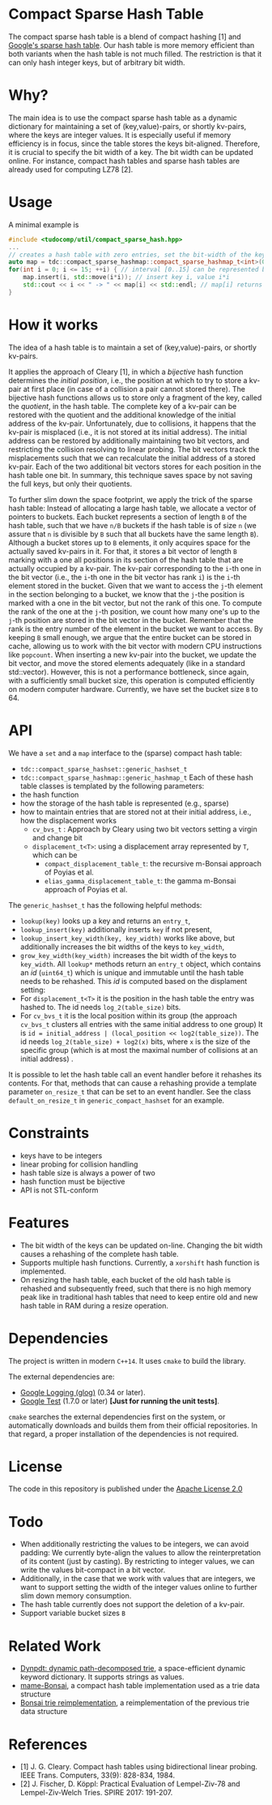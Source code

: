 Compact Sparse Hash Table
========

The compact sparse hash table is a blend of compact hashing [1] and 
[Google's sparse hash table](https://github.com/sparsehash/sparsehash).
Our hash table is more memory efficient than both variants when the hash table is not much filled.
The restriction is that it can only hash integer keys, but of arbitrary bit width.

# Why?
The main idea is to use the compact sparse hash table as a dynamic dictionary for 
maintaining a set of (key,value)-pairs, or shortly kv-pairs, where the keys are integer values.
It is especially useful if memory efficiency is in focus, since the table stores the keys bit-aligned.
Therefore, it is crucial to specify the bit width of a key. The bit width can be updated online.
For instance, compact hash tables and sparse hash tables are already used for computing LZ78 [2].

# Usage

A minimal example is
```C++
#include <tudocomp/util/compact_sparse_hash.hpp>
...
// creates a hash table with zero entries, set the bit-width of the keys to four
auto map = tdc::compact_sparse_hashmap::compact_sparse_hashmap_t<int>(0, 4); 
for(int i = 0; i <= 15; ++i) { // interval [0..15] can be represented by four bits 
	map.insert(i, std::move(i*i)); // insert key i, value i*i 
	std::cout << i << " -> " << map[i] << std::endl; // map[i] returns value i*i with key i 
} 
```

# How it works
The idea of a hash table is to maintain a set of (key,value)-pairs, or shortly kv-pairs.

It applies the approach of Cleary [1], in which a _bijective_ hash function 
determines the _initial position_, i.e., the position at which to try to store a kv-pair at first place 
(in case of a collision a pair cannot stored there).
The bijective hash functions allows us to store only a fragment of the key, called the _quotient_, in the hash table.
The complete key of a kv-pair can be restored with the quotient and the additional knowledge of the initial address of the kv-pair.
Unfortunately, due to collisions, it happens that the kv-pair is misplaced (i.e., it is not 
stored at its initial address). 
The initial address can be restored by additionally maintaining two bit vectors, and restricting the 
collision resolving to linear probing.
The bit vectors track the misplacements such that we can recalculate the initial address of a stored kv-pair.
Each of the two additional bit vectors stores for each position in the hash table one bit.
In summary, this technique saves space by not saving the full keys, but only their quotients. 

To further slim down the space footprint, we apply the trick of the sparse hash table:
Instead of allocating a large hash table, we allocate a vector of pointers to buckets.
Each bucket represents a section of length `B` of the hash table, such that we have `n/B` buckets if the hash table is of size `n`
(we assure that `n` is divisible by `B` such that all buckets have the same length `B`).
Although a bucket stores up to `B` elements, it only acquires space for the actually saved kv-pairs in it.
For that, it stores a bit vector of length `B` marking with a one all positions in its section of the hash table that are actually occupied by a
kv-pair.
The kv-pair corresponding to the `i`-th one in the bit vector (i.e., the `i`-th one in the bit vector has rank `i`) 
is the `i`-th element stored in the bucket.
Given that we want to access the `j`-th element in the section belonging to a bucket,
we know that the `j`-the position is marked with a one in the bit vector, but not the rank of this one.
To compute the rank of the one at the `j`-th position, we count how many one's up to the `j`-th position are stored in the bit vector in the bucket.
Remember that the rank is the entry number of the element in the bucket we want to access.
By keeping `B` small enough, we argue that the entire bucket can be stored in cache, allowing us to work with the bit vector
with modern CPU instructions like `popcount`. 
When inserting a new kv-pair into the bucket, we update the bit vector, and move the stored elements adequately
(like in a standard std::vector). However, this is not a performance bottleneck, since again, with a sufficiently small bucket size,
this operation is computed efficiently on modern computer hardware.
Currently, we have set the bucket size `B` to 64.


# API
We have a `set` and a `map` interface to the (sparse) compact hash table:
 - `tdc::compact_sparse_hashset::generic_hashset_t`
 - `tdc::compact_sparse_hashmap::generic_hashmap_t`
Each of these hash table classes is templated by the following parameters:
 - the hash function
 - how the storage of the hash table is represented (e.g., sparse)
 - how to maintain entries that are stored not at their initial address, i.e., how the displacement works
   - `cv_bvs_t` : Approach by Cleary using two bit vectors setting a virgin and change bit
   - `displacement_t<T>`: using a displacement array represented by `T`, which can be
     - `compact_displacement_table_t`: the recursive m-Bonsai approach of Poyias et al.
     - `elias_gamma_displacement_table_t`: the gamma m-Bonsai approach of Poyias et al.

The `generic_hashset_t` has the following helpful methods:
 - `lookup(key)` looks up a key and returns an `entry_t`,
 - `lookup_insert(key)` additionally inserts `key` if not present,
 - `lookup_insert_key_width(key, key_width)` works like above, but additionally increases the bit widths of the keys to `key_width`,
 - `grow_key_width(key_width)` increases the bit width of the keys to `key_width`.
All `lookup*` methods return an `entry_t` object, which contains an _id_ (`uint64_t`)
which is unique and immutable until the hash table needs to be rehashed.
This _id_ is computed based on the displament setting:
 - For `displacement_t<T>` it is the position in the hash table the entry was hashed to. The id needs `log_2(table_size)` bits.
 - For `cv_bvs_t` it is the local position within its group (the approach `cv_bvs_t` clusters all entries with the same initial address to one group)
   It is `id = initial_address | (local_position << log2(table_size))`. The id needs `log_2(table_size) + log2(x)` bits, where `x` is the size of the specific group (which is at most the maximal number of collisions at an initial address) .

It is possible to let the hash table call an event handler before it rehashes its contents.
For that, methods that can cause a rehashing provide a template parameter `on_resize_t` that can be set to an event handler.
See the class `default_on_resize_t` in `generic_compact_hashset` for an example.

# Constraints

* keys have to be integers
* linear probing for collision handling
* hash table size is always a power of two
* hash function must be bijective
* API is not STL-conform

# Features
* The bit width of the keys can be updated on-line.
  Changing the bit width causes a rehashing of the complete hash table.
* Supports multiple hash functions. Currently, a `xorshift` hash function is implemented.
* On resizing the hash table, each bucket of the old hash table is rehashed and subsequently freed,
  such that there is no high memory peak like in traditional hash tables that need to keep entire old and new hash table
  in RAM during a resize operation.


# Dependencies

The project is written in modern `C++14`.
It uses `cmake` to build the library.

The external dependencies are:

* [Google Logging (glog)](https://github.com/google/glog) (0.34 or later).
* [Google Test](https://github.com/google/googletest) (1.7.0 or later) __[Just for running the unit tests]__.

`cmake` searches the external dependencies first on the system, 
or automatically downloads and builds them from their official repositories.
In that regard, a proper installation of the dependencies is not required.

# License

The code in this repository is published under the
[Apache License 2.0](https://www.apache.org/licenses/LICENSE-2.0)

# Todo
* When additionally restricting the values to be integers, we can avoid padding: 
  We currently byte-align the values to allow the reinterpretation of its content (just by casting).
  By restricting to integer values, we can write the values bit-compact in a bit vector.
* Additionally, in the case that we work with values that are integers, 
  we want to support setting the width of the integer values online to further slim down memory consumption.
* The hash table currently does not support the deletion of a kv-pair.
* Support variable bucket sizes `B`

# Related Work
* [Dynpdt: dynamic path-decomposed trie](https://github.com/kampersanda/dynpdt), a space-efficient dynamic keyword dictionary. It supports strings as values.
* [mame-Bonsai](https://github.com/Poyias/mBonsai), a compact hash table implementation used as a trie data structure
* [Bonsai trie reimplementation](https://github.com/kampersanda/bonsais), a reimplementation of the previous trie data structure

# References
* [1] J. G. Cleary. Compact hash tables using bidirectional linear probing. IEEE Trans. Computers, 33(9): 828-834, 1984.
* [2] J. Fischer, D. Köppl: Practical Evaluation of Lempel-Ziv-78 and Lempel-Ziv-Welch Tries. SPIRE 2017: 191-207.
